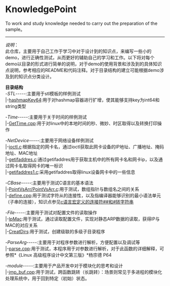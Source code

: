 # KnowledgePoint
To work and study knowledge needed to carry out the preparation of the sample。    
***
*说明*：    
此仓库，主要用于自己工作于学习中对于设计到的知识点，来编写一些小的demo，进行正确性测试，从而更好的辅助自己的学习和工作。以下将对每个demo以目录的形式进行简单的说明，对于demo的使用背景和涉及到的具体知识点说明，参考相应的README和代码注释。对于目录结构的建立可能根据demo涉及到的知识点分类设计。        

**目录结构**   
-*STL*-----:主要用于stl模板的样例测试    
|-[hashmapKey64](https://github.com/Clodfisher/KnowledgePoint/tree/master/STL/hashmapKey64):用于对hashmap容器进行扩增，使其能够支持key为int64和string类型        
 
-*Time*-----:主要用于关于时间的样例测试       
|-[GetTime.cpp](https://github.com/Clodfisher/KnowledgePoint/blob/master/Time/GetTime.cpp):用于对linux中的本地时间的秒、微妙、时区取得以及转换打印操作    

-*NetDevice*-----:主要用于网络设备样例测试           
|-[ioctl.c](https://github.com/Clodfisher/KnowledgePoint/blob/master/NetDevice/ioctl.c):根据指定的网卡名，通过ioctl获取此网卡设备的IP地址、广播地址、掩码地址、MAC地址    
|-[getifaddres.c](https://github.com/Clodfisher/KnowledgePoint/blob/master/NetDevice/getifaddres.c):通过getifaddres用于获取主机中的所有网卡名和网卡ip，以及通过网卡名取得网卡的唯一标识    
|-[getifaddres1.c](https://github.com/Clodfisher/KnowledgePoint/blob/master/NetDevice/getifaddres1.c):采用getifaddres取得linux设备网卡中的一些信息    


-*CBase*-----:主要用于测试C语言的基本语法    
|-[PointVsArr/PointVsArr.c](https://github.com/Clodfisher/KnowledgePoint/tree/master/CBase/PointVsArr):用于测试，数组指针与数组名之间的关系     
|-[define.cpp](https://github.com/Clodfisher/KnowledgePoint/blob/master/CBase/define.cpp):用于测试字符从的连接性，以及指编译器能够识别的最小语法单元（子串的连接），知识点参见[c语言宏定义的连接符##和#转字符串](http://blog.csdn.net/faithmy509/article/details/3914026)   

-*File*-----:主要用于测试对配置文件的读取操作        
|-[IpMac](https://github.com/Clodfisher/KnowledgePoint/tree/master/File/IpMac):用于测试，通过读取配置文件，实现对静态ARP数据的读取，获得IP与MAC的对应关系    
|-[CreatDirs](https://github.com/Clodfisher/KnowledgePoint/blob/master/File/CreatDirs/CreateDirs.cpp):用于测试，创建级联的多级子目录程序     

-*ParseArg*-----:主要用于对程序参数进行解析，方便配置以及调试等               
|-[parse.cpp](https://github.com/Clodfisher/KnowledgePoint/blob/master/ParseArg/parse.cpp):用于测试，本程序用于对参数进行解析，对于此函数的详细解释，可参照*《Linux 高级程序设计中文第三版》*杨宗德 P64                   
      
-*module*-----:主要用于产品开发中对于模块化的思考和设计                   
|-[jmp_buf.cpp](https://github.com/Clodfisher/KnowledgePoint/blob/master/module/jmp_buf.cpp):用于测试，跨函数跳转（长跳转）：场景则常见于多进程的模块化处理系统中，用于回到特定（初始）状态。                      
      






